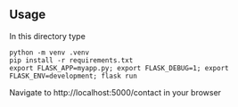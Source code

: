 Usage
---

In this directory type

```
python -m venv .venv
pip install -r requirements.txt
export FLASK_APP=myapp.py; export FLASK_DEBUG=1; export FLASK_ENV=development; flask run
```
Navigate to http://localhost:5000/contact in your browser
